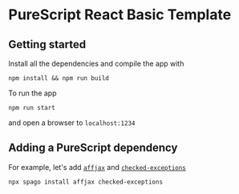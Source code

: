 # PureScript React Basic Template

## Getting started

Install all the dependencies and compile the app with

```shell
npm install && npm run build
```

To run the app

```shell
npm run start
```

and open a browser to `localhost:1234`

## Adding a PureScript dependency

For example, let's add [`affjax`](https://github.com/purescript-contrib/purescript-affjax) and [`checked-exceptions`](https://github.com/natefaubion/purescript-checked-exceptions)

```shell
npx spago install affjax checked-exceptions
```


